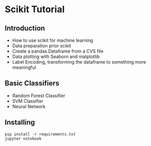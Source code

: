 # Scikit Tutorial

## Introduction

- How to use scikit for machine learning
- Data preparation prior scikit
- Create a pandas Dataframe from a CVS file
- Data plotting with Seaborn and matplotlib
- Label Encoding, transforming the dataframe to something more meaningful 

## Basic Classifiers

- Random Forest Classifier
- SVM Classifier
- Neural Network

## Installing

    pip install -r requirements.txt
    jupyter notebook